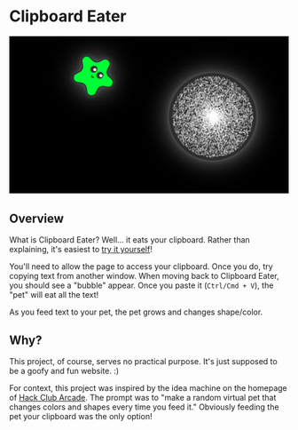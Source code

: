# Clipboard Eater

![Clipboard Eater picture](image.png)

## Overview

What is Clipboard Eater? Well... it eats your clipboard. Rather than explaining, it's easiest to [try it yourself](https://techpandapro.github.io/clipboard-eater/)!

You'll need to allow the page to access your clipboard. Once you do, try copying text from another window. When moving back to Clipboard Eater, you should see a "bubble" appear. Once you paste it (`Ctrl/Cmd + V`), the "pet" will eat all the text!

As you feed text to your pet, the pet grows and changes shape/color.

## Why?

This project, of course, serves no practical purpose. It's just supposed to be a goofy and fun website. :)

For context, this project was inspired by the idea machine on the homepage of [Hack Club Arcade](https://hackclub.com/arcade/). The prompt was to "make a random virtual pet that changes colors and shapes every time you feed it." Obviously feeding the pet your clipboard was the only option!
